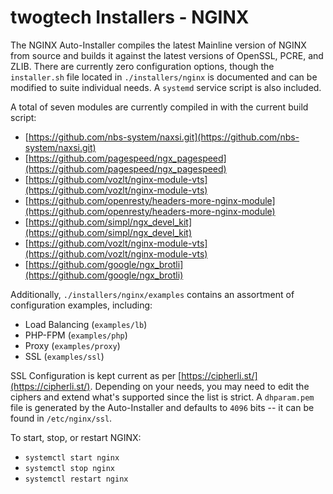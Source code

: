 # twogtech Installers - NGINX

The NGINX Auto-Installer compiles the latest Mainline version of NGINX from source and builds it against the latest versions of OpenSSL, PCRE, and ZLIB. There are currently zero configuration options, though the `installer.sh` file located in `./installers/nginx` is documented and can be modified to suite individual needs. A `systemd` service script is also included.

A total of seven modules are currently compiled in with the current build script:

- [https://github.com/nbs-system/naxsi.git](https://github.com/nbs-system/naxsi.git)
- [https://github.com/pagespeed/ngx_pagespeed](https://github.com/pagespeed/ngx_pagespeed)
- [https://github.com/vozlt/nginx-module-vts](https://github.com/vozlt/nginx-module-vts)
- [https://github.com/openresty/headers-more-nginx-module](https://github.com/openresty/headers-more-nginx-module)
- [https://github.com/simpl/ngx_devel_kit](https://github.com/simpl/ngx_devel_kit)
- [https://github.com/vozlt/nginx-module-vts](https://github.com/vozlt/nginx-module-vts)
- [https://github.com/google/ngx_brotli](https://github.com/google/ngx_brotli)

Additionally, `./installers/nginx/examples` contains an assortment of configuration examples, including:

- Load Balancing (`examples/lb`)
- PHP-FPM (`examples/php`)
- Proxy (`examples/proxy`)
- SSL (`examples/ssl`)

SSL Configuration is kept current as per [https://cipherli.st/](https://cipherli.st/). Depending on your needs, you may need to edit the ciphers and extend what's supported since the list is strict. A `dhparam.pem` file is generated by the Auto-Installer and defaults to `4096` bits -- it can be found in `/etc/nginx/ssl`.

To start, stop, or restart NGINX:

- `systemctl start nginx`
- `systemctl stop nginx`
- `systemctl restart nginx`
